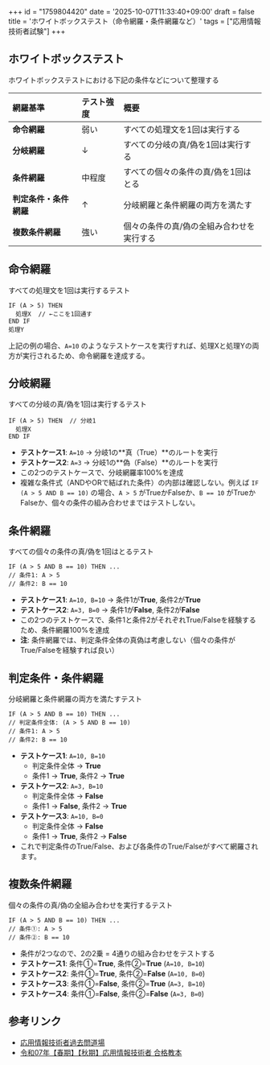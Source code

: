 +++
id = "1759804420"
date = '2025-10-07T11:33:40+09:00'
draft = false
title = 'ホワイトボックステスト（命令網羅・条件網羅など）'
tags = ["応用情報技術者試験"]
+++
## ホワイトボックステスト

ホワイトボックステストにおける下記の条件などについて整理する

| 網羅基準 | テスト強度 | 概要 |
| :--- | :--- | :--- |
| **命令網羅** | 弱い | すべての処理文を1回は実行する |
| **分岐網羅** | ↓ | すべての分岐の真/偽を1回は実行する |
| **条件網羅** | 中程度 | すべての個々の条件の真/偽を1回はとる |
| **判定条件・条件網羅** | ↑ | 分岐網羅と条件網羅の両方を満たす |
| **複数条件網羅** | 強い | 個々の条件の真/偽の全組み合わせを実行する |

## 命令網羅

すべての処理文を1回は実行するテスト

```
IF (A > 5) THEN
  処理X  // ←ここを1回通す
END IF
処理Y    
```

上記の例の場合、`A=10` のようなテストケースを実行すれば、処理Xと処理Yの両方が実行されるため、命令網羅を達成する。

## 分岐網羅

すべての分岐の真/偽を1回は実行するテスト

```
IF (A > 5) THEN  // 分岐1
  処理X
END IF
```

* **テストケース1**: `A=10` → 分岐1の**真（True）**のルートを実行
* **テストケース2**: `A=3` → 分岐1の**偽（False）**のルートを実行
* この2つのテストケースで、分岐網羅率100%を達成
* 複雑な条件式（ANDやORで結ばれた条件）の内部は確認しない。例えば `IF (A > 5 AND B == 10)` の場合、`A > 5` がTrueかFalseか、`B == 10` がTrueかFalseか、個々の条件の組み合わせまではテストしない。

## 条件網羅

すべての個々の条件の真/偽を1回はとるテスト

```
IF (A > 5 AND B == 10) THEN ...
// 条件1: A > 5
// 条件2: B == 10
```
*   **テストケース1**: `A=10, B=10` → 条件1が**True**, 条件2が**True**
*   **テストケース2**: `A=3, B=0` → 条件1が**False**, 条件2が**False**
*   この2つのテストケースで、条件1と条件2がそれぞれTrue/Falseを経験するため、条件網羅100%を達成
*   **注**: 条件網羅では、判定条件全体の真偽は考慮しない（個々の条件がTrue/Falseを経験すれば良い）

## 判定条件・条件網羅

分岐網羅と条件網羅の両方を満たすテスト

```
IF (A > 5 AND B == 10) THEN ...
// 判定条件全体: (A > 5 AND B == 10)
// 条件1: A > 5
// 条件2: B == 10
```

*   **テストケース1**: `A=10, B=10`
    *   判定条件全体 → **True**
    *   条件1 → **True**, 条件2 → **True**
*   **テストケース2**: `A=3, B=10`
    *   判定条件全体 → **False**
    *   条件1 → **False**, 条件2 → **True**
*   **テストケース3**: `A=10, B=0`
    *   判定条件全体 → **False**
    *   条件1 → **True**, 条件2 → **False**
*   これで判定条件のTrue/False、および各条件のTrue/Falseがすべて網羅されます。

## 複数条件網羅

個々の条件の真/偽の全組み合わせを実行するテスト

```
IF (A > 5 AND B == 10) THEN ...
// 条件①: A > 5
// 条件②: B == 10
```
*   条件が2つなので、2の2乗 = 4通りの組み合わせをテストする
*   **テストケース1**: 条件①=**True**, 条件②=**True** (`A=10, B=10`)
*   **テストケース2**: 条件①=**True**, 条件②=**False** (`A=10, B=0`)
*   **テストケース3**: 条件①=**False**, 条件②=**True** (`A=3, B=10`)
*   **テストケース4**: 条件①=**False**, 条件②=**False** (`A=3, B=0`)

## 参考リンク

- [応用情報技術者過去問道場](https://www.ap-siken.com/apkakomon.php)
- [令和07年【春期】【⁠秋期】応用情報技術者 合格教本](https://gihyo.jp/book/2024/978-4-297-14620-7)
